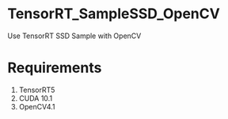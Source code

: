 # TensorRT_SampleSSD_OpenCV
Use TensorRT SSD Sample with OpenCV

# Requirements
1. TensorRT5
2. CUDA 10.1
3. OpenCV4.1